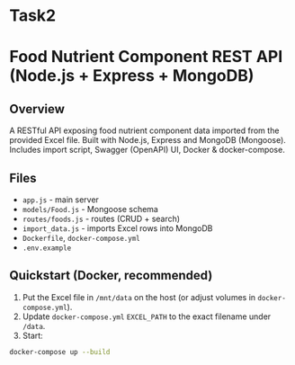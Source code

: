 # Task2

# Food Nutrient Component REST API (Node.js + Express + MongoDB)

## Overview
A RESTful API exposing food nutrient component data imported from the provided Excel file. Built with Node.js, Express and MongoDB (Mongoose). Includes import script, Swagger (OpenAPI) UI, Docker & docker-compose.

## Files
- `app.js` - main server
- `models/Food.js` - Mongoose schema
- `routes/foods.js` - routes (CRUD + search)
- `import_data.js` - imports Excel rows into MongoDB
- `Dockerfile`, `docker-compose.yml`
- `.env.example`

## Quickstart (Docker, recommended)
1. Put the Excel file in `/mnt/data` on the host (or adjust volumes in `docker-compose.yml`).
2. Update `docker-compose.yml` `EXCEL_PATH` to the exact filename under `/data`.
3. Start:
```bash
docker-compose up --build
